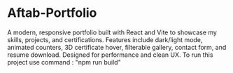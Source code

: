 # Aftab-Portfolio
A modern, responsive portfolio built with React and Vite to showcase my skills, projects, and certifications. Features include dark/light mode, animated counters, 3D certificate hover, filterable gallery, contact form, and resume download. Designed for performance and clean UX.
To run this project use command : "npm run build"
